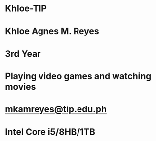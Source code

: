 # Khloe-TIP
# Khloe Agnes M. Reyes
# 3rd Year
# Playing video games and watching movies 
# mkamreyes@tip.edu.ph
# Intel Core i5/8HB/1TB

